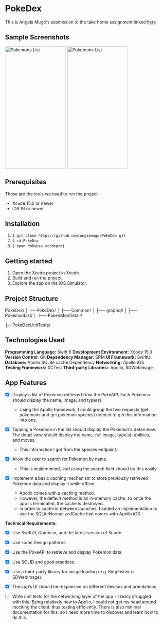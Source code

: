 # PokeDex 
This is Angela Mugo's submission to the take home assignment linked [here](https://holafly.notion.site/iOS-Technical-Test-PokeAPI-556834f2a76f45a6b851f262190fcb4f)
## Sample Screenshots 
<img src="https://github.com/angiemugo/PokeDex/assets/23118371/13184fbb-2578-4d07-abd4-f79843d94f10" width="200" height="400" alt="Pokemons List">
<img src="https://github.com/angiemugo/PokeDex/assets/23118371/7fe99740-7d2c-447f-bea4-a648d3c80d0a" width="200" height="400" alt="Pokemons List">

## Prerequisites
These are the tools we need to run the project 
- Xcode 15.0 or newer 
- iOS 16 or newer

## Installation
1. `$ git clone https://github.com/angiemugo/PokeDex.git`
2. `$ cd PokeDex `
3. `$ open PokeDex.xcodeproj `

## Getting started 
1. Open the Xcode project in Xcode.
2. Build and run the project.
3. Explore the app on the iOS Simulator.

## Project Structure 
PokeDex/
│
├─ PokeDex/
│   ├── Common/
│   ├── graphql/
│   ├── PokemonList/
│   ├── PokenMonDetail/

├─ PokeDexUnitTests/

## Technologies Used
 **Programming Language:** Swift 6
 **Development Environment:** Xcode 15.0
 **Version Control:** Git
 **Dependency Manager:** SPM
 **UI Framework:** SwiftUI
 **Database:** Apollo SQLite cache Dependency
 **Networking:** Apollo iOS 
 **Testing Framework:** XCTest
 **Third-party Libraries:**: Apollo, SDWebImage

## App Features 
- [x] Display a list of Pokemon retrieved from the PokeAPI. Each Pokemon should display the name, image, and type(s).
  - Using the Apollo framework, I could group the two requests (get pokemons and get pokemon species) needed to get this information into one.

- [x] Tapping a Pokemon in the list should display the Pokemon's detail view. The detail view should display the name, full image, type(s), abilities, and moves.
  - This information I got from the species endpoint.

- [x] Allow the user to search for Pokemon by name.
  - This is implemented, and using the search field should do this easily.

- [x] Implement a basic caching mechanism to store previously retrieved Pokemon data and display it while offline.
  - Apollo comes with a caching method.
  - However, the default method is an in-memory cache, so once the app is terminated, the cache is destroyed.
  - In order to cache in between launches, I added an implementation to use the SQLiteNormalizedCache that comes with Apollo iOS.

**Technical Requirements:**
- [x] Use SwiftUI, Combine, and the latest version of Xcode.
- [x] Use some Design patterns.
- [x] Use the PokeAPI to retrieve and display Pokemon data.
- [x] Use SOLID and good practices.
- [x] Use a third-party library for image loading (e.g. KingFisher or SDWebImage).
- [x] The app’s UI should be responsive on different devices and orientations.
- [ ] Write unit tests for the networking layer of the app - I really struggled with this. Being relatively new to Apollo, I could not get my head around mocking the client, thus testing efficiently. There is also minimal documentation for this, so I need more time to discover and learn how to do this.

